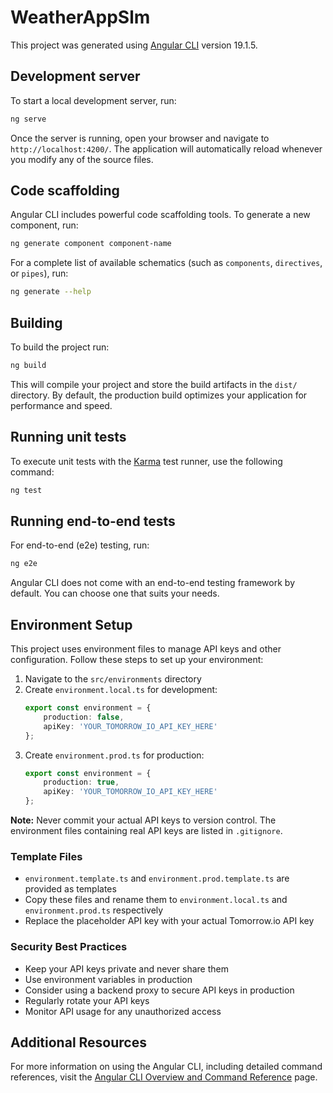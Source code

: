 # WeatherAppSlm

This project was generated using [Angular CLI](https://github.com/angular/angular-cli) version 19.1.5.

## Development server

To start a local development server, run:

```bash
ng serve
```

Once the server is running, open your browser and navigate to `http://localhost:4200/`. The application will automatically reload whenever you modify any of the source files.

## Code scaffolding

Angular CLI includes powerful code scaffolding tools. To generate a new component, run:

```bash
ng generate component component-name
```

For a complete list of available schematics (such as `components`, `directives`, or `pipes`), run:

```bash
ng generate --help
```

## Building

To build the project run:

```bash
ng build
```

This will compile your project and store the build artifacts in the `dist/` directory. By default, the production build optimizes your application for performance and speed.

## Running unit tests

To execute unit tests with the [Karma](https://karma-runner.github.io) test runner, use the following command:

```bash
ng test
```

## Running end-to-end tests

For end-to-end (e2e) testing, run:

```bash
ng e2e
```

Angular CLI does not come with an end-to-end testing framework by default. You can choose one that suits your needs.

## Environment Setup

This project uses environment files to manage API keys and other configuration. Follow these steps to set up your environment:

1. Navigate to the `src/environments` directory
2. Create `environment.local.ts` for development:
   ```typescript
   export const environment = {
       production: false,
       apiKey: 'YOUR_TOMORROW_IO_API_KEY_HERE'
   };
   ```
3. Create `environment.prod.ts` for production:
   ```typescript
   export const environment = {
       production: true,
       apiKey: 'YOUR_TOMORROW_IO_API_KEY_HERE'
   };
   ```

**Note:** Never commit your actual API keys to version control. The environment files containing real API keys are listed in `.gitignore`.

### Template Files
- `environment.template.ts` and `environment.prod.template.ts` are provided as templates
- Copy these files and rename them to `environment.local.ts` and `environment.prod.ts` respectively
- Replace the placeholder API key with your actual Tomorrow.io API key

### Security Best Practices
- Keep your API keys private and never share them
- Use environment variables in production
- Consider using a backend proxy to secure API keys in production
- Regularly rotate your API keys
- Monitor API usage for any unauthorized access

## Additional Resources

For more information on using the Angular CLI, including detailed command references, visit the [Angular CLI Overview and Command Reference](https://angular.dev/tools/cli) page.
